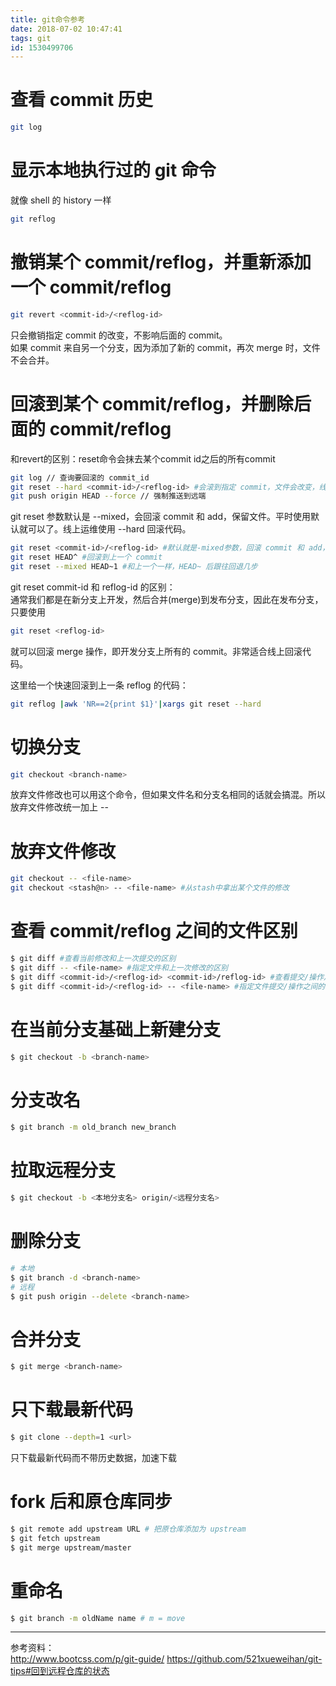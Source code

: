 ```yaml
---
title: git命令参考
date: 2018-07-02 10:47:41
tags: git
id: 1530499706
---
```

# 查看 commit 历史
```sh
git log
```

# 显示本地执行过的 git 命令
就像 shell 的 history 一样
```sh
git reflog
```

# 撤销某个 commit/reflog，并重新添加一个 commit/reflog
```sh
git revert <commit-id>/<reflog-id>
```
只会撤销指定 commit 的改变，不影响后面的 commit。  
如果 commit 来自另一个分支，因为添加了新的 commit，再次 merge 时，文件不会合并。

# 回滚到某个 commit/reflog，并删除后面的 commit/reflog
和revert的区别：reset命令会抹去某个commit id之后的所有commit
```sh
git log // 查询要回滚的 commit_id
git reset --hard <commit-id>/<reflog-id> #会滚到指定 commit，文件会改变，线上紧急回滚时用
git push origin HEAD --force // 强制推送到远端
```
git reset 参数默认是 --mixed，会回滚 commit 和 add，保留文件。平时使用默认就可以了。线上运维使用 --hard 回滚代码。

```sh
git reset <commit-id>/<reflog-id> #默认就是-mixed参数，回滚 commit 和 add，不回滚文件
git reset HEAD^ #回滚到上一个 commit
git reset --mixed HEAD~1 #和上一个一样，HEAD~ 后跟往回退几步
```

git reset commit-id 和 reflog-id 的区别：  
通常我们都是在新分支上开发，然后合并(merge)到发布分支，因此在发布分支，只要使用
```sh
git reset <reflog-id>
```
就可以回滚 merge 操作，即开发分支上所有的 commit。非常适合线上回滚代码。

这里给一个快速回滚到上一条 reflog 的代码：
```sh
git reflog |awk 'NR==2{print $1}'|xargs git reset --hard
```

# 切换分支
```sh
git checkout <branch-name>
```
放弃文件修改也可以用这个命令，但如果文件名和分支名相同的话就会搞混。所以放弃文件修改统一加上 --

# 放弃文件修改
```sh
git checkout -- <file-name>
git checkout <stash@n> -- <file-name> #从stash中拿出某个文件的修改
```

# 查看 commit/reflog 之间的文件区别
```sh
$ git diff #查看当前修改和上一次提交的区别
$ git diff -- <file-name> #指定文件和上一次修改的区别
$ git diff <commit-id>/<reflog-id> <commit-id>/reflog-id> #查看提交/操作之间的区别
$ git diff <commit-id>/<reflog-id> -- <file-name> #指定文件提交/操作之间的区别
```

# 在当前分支基础上新建分支
```sh
$ git checkout -b <branch-name>
```

# 分支改名
```sh
$ git branch -m old_branch new_branch
```

# 拉取远程分支
```sh
$ git checkout -b <本地分支名> origin/<远程分支名>
```

# 删除分支
```sh
# 本地
$ git branch -d <branch-name>
# 远程
$ git push origin --delete <branch-name>
```

# 合并分支
```sh
$ git merge <branch-name>
```

# 只下载最新代码
```sh
$ git clone --depth=1 <url>
```
只下载最新代码而不带历史数据，加速下载

# fork 后和原仓库同步
```sh
$ git remote add upstream URL # 把原仓库添加为 upstream
$ git fetch upstream
$ git merge upstream/master
```

# 重命名
```sh
$ git branch -m oldName name # m = move
```

--------------------------
参考资料：  
http://www.bootcss.com/p/git-guide/
https://github.com/521xueweihan/git-tips#回到远程仓库的状态